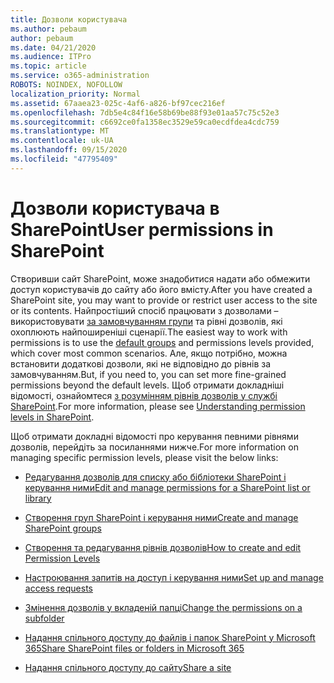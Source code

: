 ```yaml
---
title: Дозволи користувача
ms.author: pebaum
author: pebaum
ms.date: 04/21/2020
ms.audience: ITPro
ms.topic: article
ms.service: o365-administration
ROBOTS: NOINDEX, NOFOLLOW
localization_priority: Normal
ms.assetid: 67aaea23-025c-4af6-a826-bf97cec216ef
ms.openlocfilehash: 7db5e4c84f16e58b69be88f93e01aa57c75c52e3
ms.sourcegitcommit: c6692ce0fa1358ec3529e59ca0ecdfdea4cdc759
ms.translationtype: MT
ms.contentlocale: uk-UA
ms.lasthandoff: 09/15/2020
ms.locfileid: "47795409"
---
```

# <a name="user-permissions-in-sharepoint"></a><span data-ttu-id="63c54-102">Дозволи користувача в SharePoint</span><span class="sxs-lookup"><span data-stu-id="63c54-102">User permissions in SharePoint</span></span>

<span data-ttu-id="63c54-103">Створивши сайт SharePoint, може знадобитися надати або обмежити доступ користувачів до сайту або його вмісту.</span><span class="sxs-lookup"><span data-stu-id="63c54-103">After you have created a SharePoint site, you may want to provide or restrict user access to the site or its contents.</span></span> <span data-ttu-id="63c54-104">Найпростіший спосіб працювати з дозволами – використовувати [за замовчуванням групи](https://docs.microsoft.com/sharepoint/default-sharepoint-groups) та рівні дозволів, які охоплюють найпоширеніші сценарії.</span><span class="sxs-lookup"><span data-stu-id="63c54-104">The easiest way to work with permissions is to use the [default groups](https://docs.microsoft.com/sharepoint/default-sharepoint-groups) and permissions levels provided, which cover most common scenarios.</span></span> <span data-ttu-id="63c54-105">Але, якщо потрібно, можна встановити додаткові дозволи, які не відповідно до рівнів за замовчуванням.</span><span class="sxs-lookup"><span data-stu-id="63c54-105">But, if you need to, you can set more fine-grained permissions beyond the default levels.</span></span> <span data-ttu-id="63c54-106">Щоб отримати докладніші відомості, ознайомтеся [з розумінням рівнів дозволів у службі SharePoint](https://docs.microsoft.com/sharepoint/understanding-permission-levels).</span><span class="sxs-lookup"><span data-stu-id="63c54-106">For more information, please see [Understanding permission levels in SharePoint](https://docs.microsoft.com/sharepoint/understanding-permission-levels).</span></span>

<span data-ttu-id="63c54-107">Щоб отримати докладні відомості про керування певними рівнями дозволів, перейдіть за посиланнями нижче.</span><span class="sxs-lookup"><span data-stu-id="63c54-107">For more information on managing specific permission levels, please visit the below links:</span></span>

- [<span data-ttu-id="63c54-108">Редагування дозволів для списку або бібліотеки SharePoint і керування ними</span><span class="sxs-lookup"><span data-stu-id="63c54-108">Edit and manage permissions for a SharePoint list or library</span></span>](https://support.office.com/article/customize-permissions-for-a-sharepoint-list-or-library-02d770f3-59eb-4910-a608-5f84cc297782)

- [<span data-ttu-id="63c54-109">Створення груп SharePoint і керування ними</span><span class="sxs-lookup"><span data-stu-id="63c54-109">Create and manage SharePoint groups</span></span>](https://docs.microsoft.com/sharepoint/customize-sharepoint-site-permissions)

- [<span data-ttu-id="63c54-110">Створення та редагування рівнів дозволів</span><span class="sxs-lookup"><span data-stu-id="63c54-110">How to create and edit Permission Levels</span></span>](https://docs.microsoft.com/sharepoint/how-to-create-and-edit-permission-levels)

- [<span data-ttu-id="63c54-111">Настроювання запитів на доступ і керування ними</span><span class="sxs-lookup"><span data-stu-id="63c54-111">Set up and manage access requests</span></span>](https://support.office.com/article/set-up-and-manage-access-requests-94b26e0b-2822-49d4-929a-8455698654b3)

- [<span data-ttu-id="63c54-112">Змінення дозволів у вкладеній папці</span><span class="sxs-lookup"><span data-stu-id="63c54-112">Change the permissions on a subfolder</span></span>](https://support.office.com/article/change-the-permissions-on-a-subfolder-5427bd7c-f20a-4f75-8cf2-5359dd45a1a6)

- [<span data-ttu-id="63c54-113">Надання спільного доступу до файлів і папок SharePoint у Microsoft 365</span><span class="sxs-lookup"><span data-stu-id="63c54-113">Share SharePoint files or folders in Microsoft 365</span></span>](https://support.office.com/article/share-sharepoint-files-or-folders-1fe37332-0f9a-4719-970e-d2578da4941c)

- [<span data-ttu-id="63c54-114">Надання спільного доступу до сайту</span><span class="sxs-lookup"><span data-stu-id="63c54-114">Share a site</span></span>](https://support.office.com/article/share-a-site-958771a8-d041-4eb8-b51c-afea2eae3658)
